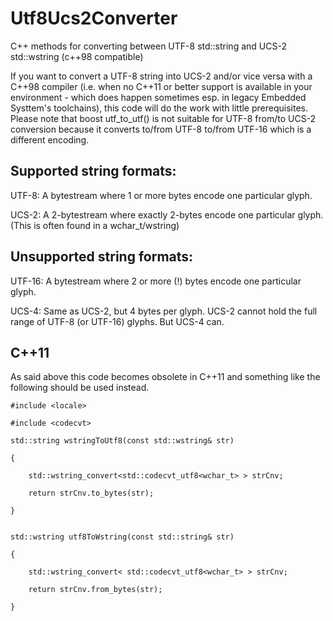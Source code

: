 # Utf8Ucs2Converter
C++ methods for converting between UTF-8 std::string and UCS-2 std::wstring (c++98 compatible)

If you want to convert a UTF-8 string into UCS-2 and/or vice versa with a C++98 compiler (i.e. when no C++11 or better support is available in your environment - which does happen sometimes esp. in legacy Embedded Systtem's toolchains), this code will do the work with little prerequisites. Please note that boost utf_to_utf() is not suitable for UTF-8 from/to UCS-2 conversion because it converts to/from UTF-8 to/from UTF-16 which is a different encoding.

## Supported string formats:
UTF-8: A bytestream where 1 or more bytes encode one particular glyph.

UCS-2: A 2-bytestream where exactly 2-bytes encode one particular glyph. (This is often found in a wchar_t/wstring)

## Unsupported string formats:
UTF-16: A bytestream where 2 or more (!) bytes encode one particular glyph.

UCS-4: Same as UCS-2, but 4 bytes per glyph. UCS-2 cannot hold the full range of UTF-8 (or UTF-16) glyphs. But UCS-4 can.

## C++11
As said above this code becomes obsolete in C++11 and something like the following should be used instead.

	#include <locale>
	
	#include <codecvt>

	std::string wstringToUtf8(const std::wstring& str)
	
	{

		std::wstring_convert<std::codecvt_utf8<wchar_t> > strCnv;

		return strCnv.to_bytes(str);

	}


	std::wstring utf8ToWstring(const std::string& str)

	{

		std::wstring_convert< std::codecvt_utf8<wchar_t> > strCnv;

		return strCnv.from_bytes(str);

	}
